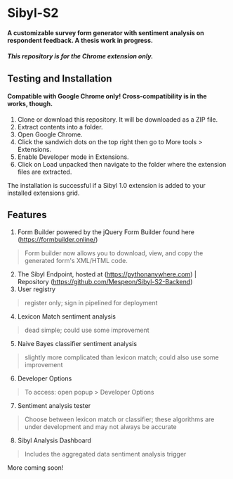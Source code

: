 # Sibyl-S2
#### A customizable survey form generator with sentiment analysis on respondent feedback. A thesis work in progress.
##### This repository is for the Chrome extension only.
## Testing and Installation
#### Compatible with Google Chrome only! Cross-compatibility is in the works, though.
1. Clone or download this repository. It will be downloaded as a ZIP file.
2. Extract contents into a folder.
3. Open Google Chrome.
4. Click the sandwich dots on the top right then go to More tools > Extensions.
5. Enable Developer mode in Extensions.
6. Click on Load unpacked then navigate to the folder where the extension files are extracted.

The installation is successful if a Sibyl 1.0 extension is added to your installed extensions grid.

## Features
1. Form Builder powered by the jQuery Form Builder found here (https://formbuilder.online/)
> Form builder now allows you to download, view, and copy the generated form's XML/HTML code.
2. The Sibyl Endpoint, hosted at (https://pythonanywhere.com) | Repository (https://github.com/Mespeon/Sibyl-S2-Backend)
3. User registry
>  register only; sign in pipelined for deployment
4. Lexicon Match sentiment analysis
>  dead simple; could use some improvement
5. Naive Bayes classifier sentiment analysis
> slightly more complicated than lexicon match; could also use some improvement
6. Developer Options
>  To access: open popup \> Developer Options
7. Sentiment analysis tester
> Choose between lexicon match or classifier; these algorithms are under development and may not always be accurate
8. Sibyl Analysis Dashboard
> Includes the aggregated data sentiment analysis trigger

More coming soon!
